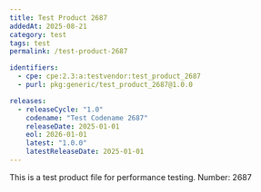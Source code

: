```yaml
---
title: Test Product 2687
addedAt: 2025-08-21
category: test
tags: test
permalink: /test-product-2687

identifiers:
  - cpe: cpe:2.3:a:testvendor:test_product_2687
  - purl: pkg:generic/test_product_2687@1.0.0

releases:
  - releaseCycle: "1.0"
    codename: "Test Codename 2687"
    releaseDate: 2025-01-01
    eol: 2026-01-01
    latest: "1.0.0"
    latestReleaseDate: 2025-01-01
---
```


This is a test product file for performance testing. Number: 2687
